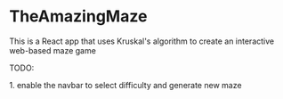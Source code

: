 ﻿# TheAmazingMaze
 <p>This is a React app that uses Kruskal's algorithm to create an interactive web-based maze game</p>
<p>TODO:</p>
<p>1. enable the navbar to select difficulty and generate new maze</p>
